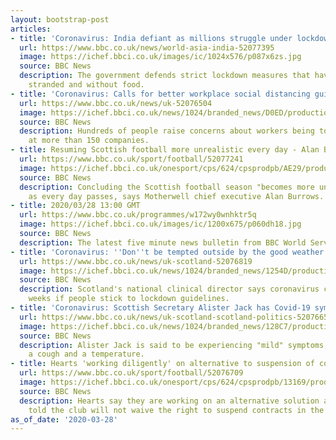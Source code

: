 ```yaml
---
layout: bootstrap-post
articles:
- title: 'Coronavirus: India defiant as millions struggle under lockdown'
  url: https://www.bbc.co.uk/news/world-asia-india-52077395
  image: https://ichef.bbci.co.uk/images/ic/1024x576/p087x6zs.jpg
  source: BBC News
  description: The government defends strict lockdown measures that have left millions
    stranded and without food.
- title: 'Coronavirus: Calls for better workplace social distancing guidance'
  url: https://www.bbc.co.uk/news/uk-52076504
  image: https://ichef.bbci.co.uk/news/1024/branded_news/D0ED/production/_111458435_hi060466764.jpg
  source: BBC News
  description: Hundreds of people raise concerns about workers being too close together
    at more than 150 companies.
- title: Resuming Scottish football more unrealistic every day - Alan Burrows
  url: https://www.bbc.co.uk/sport/football/52077241
  image: https://ichef.bbci.co.uk/onesport/cps/624/cpsprodpb/AE29/production/_111458544_19162805.jpg
  source: BBC News
  description: Concluding the Scottish football season "becomes more unrealistic"
    as every day passes, says Motherwell chief executive Alan Burrows.
- title: 2020/03/28 13:00 GMT
  url: https://www.bbc.co.uk/programmes/w172wy0wnhktr5q
  image: https://ichef.bbci.co.uk/images/ic/1200x675/p060dh18.jpg
  source: BBC News
  description: The latest five minute news bulletin from BBC World Service.
- title: 'Coronavirus: ''Don''t be tempted outside by the good weather'''
  url: https://www.bbc.co.uk/news/uk-scotland-52076819
  image: https://ichef.bbci.co.uk/news/1024/branded_news/1254D/production/_111458057_gettyimages-1215195022.jpg
  source: BBC News
  description: Scotland's national clinical director says coronavirus could peak within
    weeks if people stick to lockdown guidelines.
- title: 'Coronavirus: Scottish Secretary Alister Jack has Covid-19 symptoms'
  url: https://www.bbc.co.uk/news/uk-scotland-scotland-politics-52076655
  image: https://ichef.bbci.co.uk/news/1024/branded_news/128C7/production/_111457957__110479804_jack2.jpg
  source: BBC News
  description: Alister Jack is said to be experiencing "mild" symptoms, including
    a cough and a temperature.
- title: Hearts 'working diligently' on alternative to suspension of contracts
  url: https://www.bbc.co.uk/sport/football/52076709
  image: https://ichef.bbci.co.uk/onesport/cps/624/cpsprodpb/13169/production/_111458187_hearts.jpg
  source: BBC News
  description: Hearts say they are working on an alternative solution as players are
    told the club will not waive the right to suspend contracts in the future.
as_of_date: '2020-03-28'
---
```


